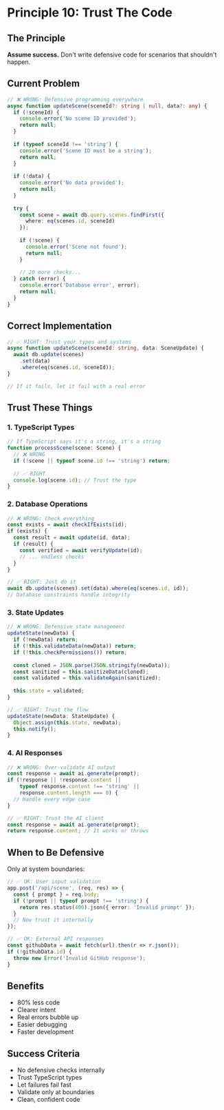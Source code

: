 # Principle 10: Trust The Code

## The Principle
**Assume success.** Don't write defensive code for scenarios that shouldn't happen.

## Current Problem
```typescript
// ❌ WRONG: Defensive programming everywhere
async function updateScene(sceneId?: string | null, data?: any) {
  if (!sceneId) {
    console.error('No scene ID provided');
    return null;
  }
  
  if (typeof sceneId !== 'string') {
    console.error('Scene ID must be a string');
    return null;
  }
  
  if (!data) {
    console.error('No data provided');
    return null;
  }
  
  try {
    const scene = await db.query.scenes.findFirst({
      where: eq(scenes.id, sceneId)
    });
    
    if (!scene) {
      console.error('Scene not found');
      return null;
    }
    
    // 20 more checks...
  } catch (error) {
    console.error('Database error', error);
    return null;
  }
}
```

## Correct Implementation
```typescript
// ✅ RIGHT: Trust your types and systems
async function updateScene(sceneId: string, data: SceneUpdate) {
  await db.update(scenes)
    .set(data)
    .where(eq(scenes.id, sceneId));
}

// If it fails, let it fail with a real error
```

## Trust These Things

### 1. TypeScript Types
```typescript
// If TypeScript says it's a string, it's a string
function processScene(scene: Scene) {
  // ❌ WRONG
  if (!scene || typeof scene.id !== 'string') return;
  
  // ✅ RIGHT
  console.log(scene.id); // Trust the type
}
```

### 2. Database Operations
```typescript
// ❌ WRONG: Check everything
const exists = await checkIfExists(id);
if (exists) {
  const result = await update(id, data);
  if (result) {
    const verified = await verifyUpdate(id);
    // ... endless checks
  }
}

// ✅ RIGHT: Just do it
await db.update(scenes).set(data).where(eq(scenes.id, id));
// Database constraints handle integrity
```

### 3. State Updates
```typescript
// ❌ WRONG: Defensive state management
updateState(newData) {
  if (!newData) return;
  if (!this.validateData(newData)) return;
  if (!this.checkPermissions()) return;
  
  const cloned = JSON.parse(JSON.stringify(newData));
  const sanitized = this.sanitizeData(cloned);
  const validated = this.validateAgain(sanitized);
  
  this.state = validated;
}

// ✅ RIGHT: Trust the flow
updateState(newData: StateUpdate) {
  Object.assign(this.state, newData);
  this.notify();
}
```

### 4. AI Responses
```typescript
// ❌ WRONG: Over-validate AI output
const response = await ai.generate(prompt);
if (!response || !response.content || 
    typeof response.content !== 'string' ||
    response.content.length === 0) {
  // Handle every edge case
}

// ✅ RIGHT: Trust the AI client
const response = await ai.generate(prompt);
return response.content; // It works or throws
```

## When to Be Defensive

Only at system boundaries:
```typescript
// ✅ OK: User input validation
app.post('/api/scene', (req, res) => {
  const { prompt } = req.body;
  if (!prompt || typeof prompt !== 'string') {
    return res.status(400).json({ error: 'Invalid prompt' });
  }
  // Now trust it internally
});

// ✅ OK: External API responses
const githubData = await fetch(url).then(r => r.json());
if (!githubData.id) {
  throw new Error('Invalid GitHub response');
}
```

## Benefits
- 80% less code
- Clearer intent
- Real errors bubble up
- Easier debugging
- Faster development

## Success Criteria
- No defensive checks internally
- Trust TypeScript types
- Let failures fail fast
- Validate only at boundaries
- Clean, confident code